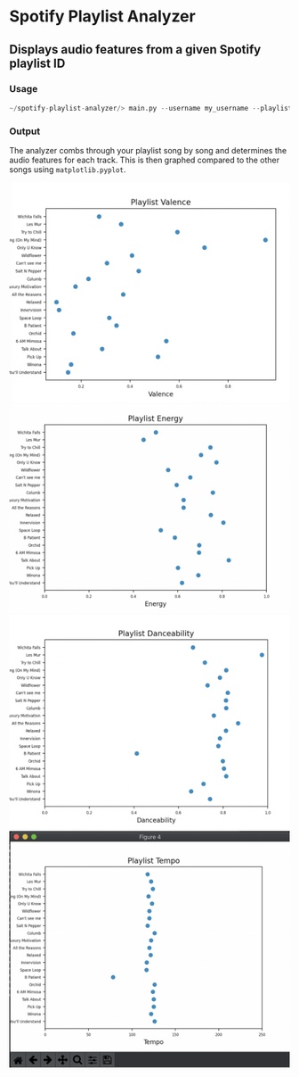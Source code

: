 # Spotify Playlist Analyzer
## Displays audio features from a given Spotify playlist ID

### Usage
```python
~/spotify-playlist-analyzer/> main.py --username my_username --playlist playlist_id
```

### Output
The analyzer combs through your playlist song by song and determines the audio features for each track. This is then graphed compared to the other songs using `matplotlib.pyplot`.

![Alt text](docs/img/valence.png?raw=true "Valence")
![Alt text](docs/img/energy.png?raw=true "Energy")
![Alt text](docs/img/danceability.png?raw=true "Danceability")
![Alt text](docs/img/tempo.png?raw=true "Tempo")